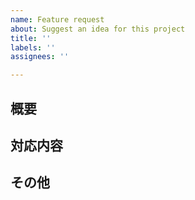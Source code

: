 ```yaml
---
name: Feature request
about: Suggest an idea for this project
title: ''
labels: ''
assignees: ''

---
```


## 概要

## 対応内容

## その他

